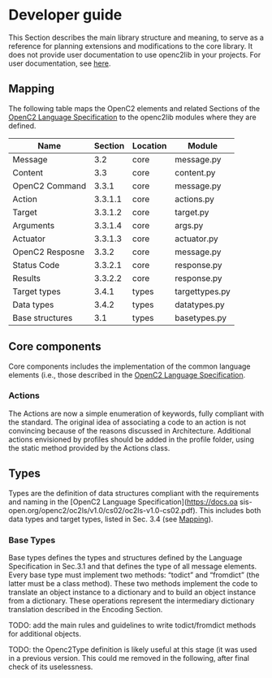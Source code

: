 # Developer guide

This Section describes the main library structure and meaning, to serve as a reference for planning extensions and modifications to the core library. It does not provide user documentation to use openc2lib in your projects. For user documentation, see [here](userdocumentation.md).

## Mapping

The following table maps the OpenC2 elements and related Sections of the [OpenC2 Language Specification](https://docs.oasis-open.org/openc2/oc2ls/v1.0/cs02/oc2ls-v1.0-cs02.pdf) to the openc2lib modules where they are defined.


| Name                | Section   | Location   | Module           |
|---------------------|-----------|------------|------------------|
| Message             | 3.2       | core       | message.py       |
| Content             | 3.3       | core       | content.py       |
| OpenC2 Command      | 3.3.1     | core       | message.py       |
| Action              | 3.3.1.1   | core       | actions.py       |
| Target              | 3.3.1.2   | core       | target.py        |
| Arguments           | 3.3.1.4   | core       | args.py          |
| Actuator            | 3.3.1.3   | core       | actuator.py      |
| OpenC2 Resposne     | 3.3.2     | core       | message.py       |
| Status Code         | 3.3.2.1   | core       | response.py      |
| Results             | 3.3.2.2   | core       | response.py      |
| Target types        | 3.4.1     | types      | targettypes.py   |
| Data types          | 3.4.2     | types      | datatypes.py     |
| Base structures     | 3.1       | types      | basetypes.py     |



  
                                               


## Core components

Core components includes the implementation of the common language elements (i.e., those described in the [OpenC2 Language Specification](https://docs.oasis-open.org/openc2/oc2ls/v1.0/cs02/oc2ls-v1.0-cs02.pdf). 

### Actions

The Actions are now a simple enumeration of keywords, fully compliant with the standard. The original idea of associating a code to an action is not convincing because of the reasons discussed in Architecture. 
Additional actions envisioned by profiles should be added in the profile folder, using the static method provided by the Actions class.

## Types

Types are the definition of data structures compliant with the requirements and naming in the [OpenC2 Language Specification](https://docs.oa    sis-open.org/openc2/oc2ls/v1.0/cs02/oc2ls-v1.0-cs02.pdf). This includes both data types and target types, listed in Sec. 3.4 (see [Mapping](#mapping)).


### Base Types

Base types defines the types and structures defined by the Language Specification in Sec.3.1 and that defines the type of all message elements. Every base type must implement two methods: “todict” and “fromdict” (the latter must be a class method).
These two methods implement the code to translate an object instance to a dictionary and to build an object instance from a dictionary. These operations represent the intermediary dictionary translation described in the Encoding Section.

TODO: add the main rules and guidelines to write todict/fromdict methods for additional objects.

TODO: the Openc2Type definition is likely useful at this stage (it was used in a previous version. This could me removed in the following, after final check of its uselessness.
